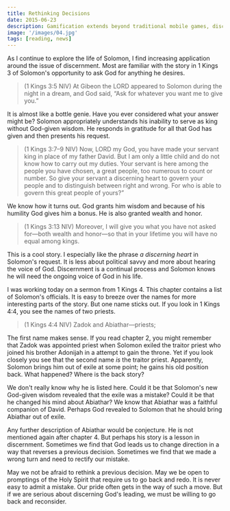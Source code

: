 ```yaml
---
title: Rethinking Decisions
date: 2015-06-23
description: Gamification extends beyond traditional mobile games, discovering innovative strategies to incorporate game-like elements into non-gaming apps for enhanced
image: '/images/04.jpg'
tags: [reading, news]
---
```

 
As I continue to explore the life of Solomon, I find increasing application around the issue of discernment. Most are familiar with the story in 1 Kings 3 of Solomon's opportunity to ask God for anything he desires. 

>(1 Kings 3:5 NIV) At Gibeon the LORD appeared to Solomon during the night in a dream, and God said, “Ask for whatever you want me to give you.”

It is almost like a bottle genie. Have you ever considered what your answer might be? Solomon appropriately understands his inability to serve as king without God-given wisdom. He responds in gratitude for all that God has given and then presents his request.

>(1 Kings 3:7–9 NIV) Now, LORD my God, you have made your servant king in place of my father David. But I am only a little child and do not know how to carry out my duties. Your servant is here among the people you have chosen, a great people, too numerous to count or number. So give your servant a discerning heart to govern your people and to distinguish between right and wrong. For who is able to govern this great people of yours?”

We know how it turns out. God grants him wisdom and because of his humility God gives him a bonus. He is also granted wealth and honor.

>(1 Kings 3:13 NIV) Moreover, I will give you what you have not asked for—both wealth and honor—so that in your lifetime you will have no equal among kings.

This is a cool story. I especially like the phrase *a discerning heart* in Solomon's request. It is less about political savvy and more about hearing the voice of God. Discernment is a continual process and Solomon knows he will need the ongoing voice of God in his life.

I was working today on a sermon from 1 Kings 4. This chapter contains a list of Solomon's officials. It is easy to breeze over the names for more interesting parts of the story. But one name sticks out. If you look in 1 Kings 4:4, you see the names of two priests.

>(1 Kings 4:4 NIV) Zadok and Abiathar—priests;

The first name makes sense. If you read chapter 2, you might remember that Zadok was appointed priest when Solomon exiled the traitor priest who joined his brother Adonijah in a attempt to gain the throne. Yet if you look closely you see that the second name *is* the traitor priest. Apparently, Solomon brings him out of exile at some point; he gains his old position back. What happened? Where is the back story?

We don't really know why he is listed here. Could it be that Solomon's new God-given wisdom revealed that the exile was a mistake? Could it be that he changed his mind about Abiathar? We know that Abiathar was a faithful companion of David. Perhaps God revealed to Solomon that he should bring Abiathar out of exile.

Any further description of Abiathar would be conjecture. He is not mentioned again after chapter 4. But perhaps his story is a lesson in discernment. Sometimes we find that God leads us to change direction in a way that reverses a previous decision. Sometimes we find that we made a wrong turn and need to rectify our mistake. 

May we not be afraid to rethink a previous decision. May we be open to promptings of the Holy Spirit that require us to go back and redo. It is never easy to admit a mistake. Our pride often gets in the way of such a move. But if we are serious about discerning God's leading, we must be willing to go back and reconsider.

